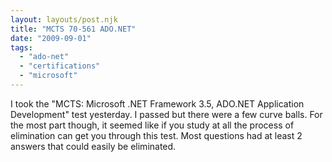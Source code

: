 ```yaml
---
layout: layouts/post.njk
title: "MCTS 70-561 ADO.NET"
date: "2009-09-01"
tags: 
  - "ado-net"
  - "certifications"
  - "microsoft"
---
```


I took the "MCTS: Microsoft .NET Framework 3.5, ADO.NET Application Development" test yesterday. I passed but there were a few curve balls. For the most part though, it seemed like if you study at all the process of elimination can get you through this test. Most questions had at least 2 answers that could easily be eliminated.

